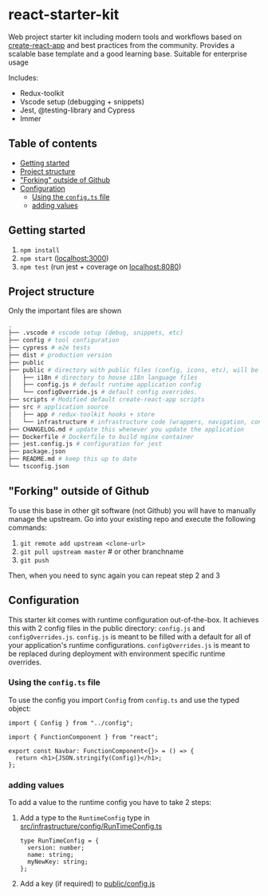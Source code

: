 # react-starter-kit

Web project starter kit including modern tools and workflows based on
[create-react-app](https://create-react-app.dev/) and best practices from the community.
Provides a scalable base template and a good learning base. Suitable for enterprise usage

Includes:

- Redux-toolkit
- Vscode setup (debugging + snippets)
- Jest, @testing-library and Cypress
- Immer

## Table of contents

<!-- toc -->

- [Getting started](#getting-started)
- [Project structure](#project-structure)
- ["Forking" outside of Github](#forking-outside-of-github)
- [Configuration](#configuration)
  - [Using the `config.ts` file](#using-the-configts-file)
  - [adding values](#adding-values)

<!-- tocstop -->

## Getting started

1. `npm install`
2. `npm start` ([localhost:3000](http://localhost:3000))
3. `npm test` (run jest + coverage on [localhost:8080](http://localhost:8080))

## Project structure

Only the important files are shown

```bash
.
├── .vscode # vscode setup (debug, snippets, etc)
├── config # tool configuration
├── cypress # e2e tests
├── dist # production version
├── public
├── public # directory with public files (config, icons, etc), will be copied to dist
│   ├── i18n # directory to house i18n language files
│   ├── config.js # default runtime application config
│   └── configOverride.js # default config overrides.
├── scripts # Modified default create-react-app scripts
├── src # application source
│   ├── app # redux-toolkit hooks + store
│   └── infrastructure # infrastructure code (wrappers, navigation, config file class)
├── CHANGELOG.md # update this whenever you update the application
├── Dockerfile # Dockerfile to build nginx container
├── jest.config.js # configuration for jest
├── package.json
├── README.md # keep this up to date
└── tsconfig.json
```

## "Forking" outside of Github

To use this base in other git software (not Github) you will have to manually manage the upstream.
Go into your existing repo and execute the following commands:

1. `git remote add upstream <clone-url>`
2. `git pull upstream master` # or other branchname
3. `git push`

Then, when you need to sync again you can repeat step 2 and 3

## Configuration

This starter kit comes with runtime configuration out-of-the-box.
It achieves this with 2 config files in the public directory: `config.js` and `configOverrides.js`.
`config.js` is meant to be filled with a default for all of your application's runtime configurations.
`configOverrides.js` is meant to be replaced during deployment with environment specific runtime overrides.

### Using the `config.ts` file

To use the config you import `Config` from `config.ts` and use the typed object:

```tsx
import { Config } from "../config";

import { FunctionComponent } from "react";

export const Navbar: FunctionComponent<{}> = () => {
  return <h1>{JSON.stringify(Config)}</h1>;
};
```

### adding values

To add a value to the runtime config you have to take 2 steps:

1. Add a type to the `RuntimeConfig` type in [src/infrastructure/config/RunTimeConfig.ts](./src/infrastructure/config/RunTimeConfig.ts)

   ```tsx
   type RunTimeConfig = {
     version: number;
     name: string;
     myNewKey: string;
   };
   ```

2. Add a key (if required) to [public/config.js](./public/config.js)
